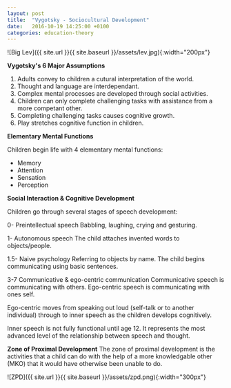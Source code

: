 ```yaml
---
layout: post
title:  "Vygotsky - Sociocultural Development"
date:   2016-10-19 14:25:00 +0100
categories: education-theory
---
```


![Big Lev]({{ site.url }}{{ site.baseurl }}/assets/lev.jpg){:width="200px"}


**Vygotsky's 6 Major Assumptions**

1. Adults convey to children a cutural interpretation of the world.
2. Thought and language are interdependant.
3. Complex mental processes are developed through social activities.
4. Children can only complete challenging tasks with assistance from a more competant other.
5. Completing challenging tasks causes cognitive growth.
6. Play stretches cognitive function in children.

**Elementary Mental Functions**

Children begin life with 4 elementary mental functions:
- Memory
- Attention
- Sensation
- Perception

**Social Interaction & Cognitive Development**

Children go through several stages of speech development:

0- Preintellectual speech
Babbling, laughing, crying and gesturing.

1- Autonomous speech
The child attaches invented words to objects/people.

1.5- Naive psychology
Referring to objects by name.
The child begins communicating using basic sentences.

3-7 Communicative & ego-centric communication
Communicative speech is communicating with others.
Ego-centric speech is communicating with ones self.

Ego-centric moves from speaking out loud (self-talk or to another individual)
through to inner speech as the children develops cognitively.

Inner speech is not fully functional until age 12. It represents the most
advanced level of the relationship between speech and thought.

**Zone of Proximal Development**
The zone of proximal development is the activities that a child can do with
the help of a more knowledgable other (MKO) that it would have otherwise
been unable to do.

![ZPD]({{ site.url }}{{ site.baseurl }}/assets/zpd.png){:width="300px"}
